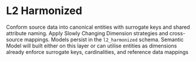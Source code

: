 # L2 Harmonized

Conform source data into canonical entities with surrogate keys and shared attribute naming. Apply Slowly Changing Dimension strategies and cross-source mappings. Models persist in the `l2_harmonized` schema. 
Semantic Model will built either on this layer or can utilise entities as dimensions already enforce surrogate keys, cardinalities, and reference data mappings
